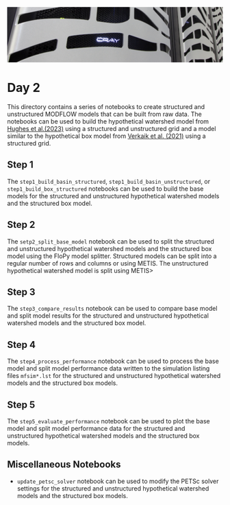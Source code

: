 <img src="../../images/supercomputer.png" alt="Parallel MODFLOW Course" style="width:50;height:20">

# Day 2

This directory contains a series of notebooks to create structured and unstructured MODFLOW models that can be built from raw data. The notebooks can be used to build the hypothetical watershed model from [Hughes et al.(2023)](https://doi.org/10.1111/gwat.13327) using a structured and unstructured grid and a model similar to the hypothetical box model from [Verkaik et al. (2021)](https://doi.org/10.1016/j.envsoft.2021.105092) using a structured grid. 

## Step 1

The `step1_build_basin_structured`, `step1_build_basin_unstructured`, or `step1_build_box_structured` notebooks can be used to build the base models for the structured and unstructured hypothetical watershed models and the structured box model.

## Step 2

The `setp2_split_base_model` notebook can be used to split the structured and unstructured hypothetical watershed models and the structured box model using the FloPy model splitter. Structured models can be split into a regular number of rows and columns or using METIS. The unstructured hypothetical watershed model is split using METIS>

## Step 3

The `step3_compare_results` notebook can be used to compare base model and split model results for the structured and unstructured hypothetical watershed models and the structured box model.

## Step 4

The `step4_process_performance` notebook can be used to process the base model and split model performance data written to the simulation  listing files `mfsim*.lst` for the structured and unstructured hypothetical watershed models and the structured box models.

## Step 5

The `step5_evaluate_performance` notebook can be used to plot the base model and split model performance data for the structured and unstructured hypothetical watershed models and the structured box models.

## Miscellaneous Notebooks

* `update_petsc_solver` notebook can be used to modify the PETSc solver settings for the structured and unstructured hypothetical watershed models and the structured box models.



